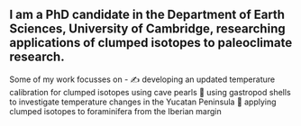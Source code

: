 ## I am a PhD candidate in the Department of Earth Sciences, University of Cambridge, researching applications of clumped isotopes to paleoclimate research. 
Some of my work focusses on - 
 :writing_hand: developing an updated temperature calibration for clumped isotopes using cave pearls
 :snail: using gastropod shells to investigate temperature changes in the Yucatan Peninsula
 :ocean: applying clumped isotopes to foraminifera from the Iberian margin
<!--
**kit-baker/kit-baker** is a ✨ _special_ ✨ repository because its `README.md` (this file) appears on your GitHub profile.

Here are some ideas to get you started:

- 🔭 I’m currently working on ...
- 🌱 I’m currently learning ...
- 👯 I’m looking to collaborate on ...
- 🤔 I’m looking for help with ...
- 💬 Ask me about ...
- 📫 How to reach me: ...
- 😄 Pronouns: ...
- ⚡ Fun fact: ...
-->
